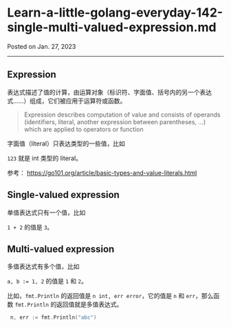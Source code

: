 # Learn-a-little-golang-everyday-142-single-multi-valued-expression.md

Posted on Jan. 27, 2023

---

## Expression

表达式描述了值的计算，由运算对象（标识符、字面值、括号内的另一个表达式......）组成，它们被应用于运算符或函数。

> Expression describes computation of value and consists of operands (identifiers, literal, another expression between
> parentheses, …) which are applied to operators or function

字面值（literal）只表达类型的一些值，比如

`123` 就是 int 类型的 literal。

参考： https://go101.org/article/basic-types-and-value-literals.html


## Single-valued expression

单值表达式只有一个值，比如

`1 + 2` 的值是 `3`。

## Multi-valued expression

多值表达式有多个值，比如

`a, b := 1, 2` 的值是 `1` 和 `2`。


比如，`fmt.Println` 的返回值是 `n int, err error`，它的值是 `n` 和 `err`，那么函数 `fmt.Println` 的返回值就是多值表达式。
```go
 n, err := fmt.Println("abc")
```


